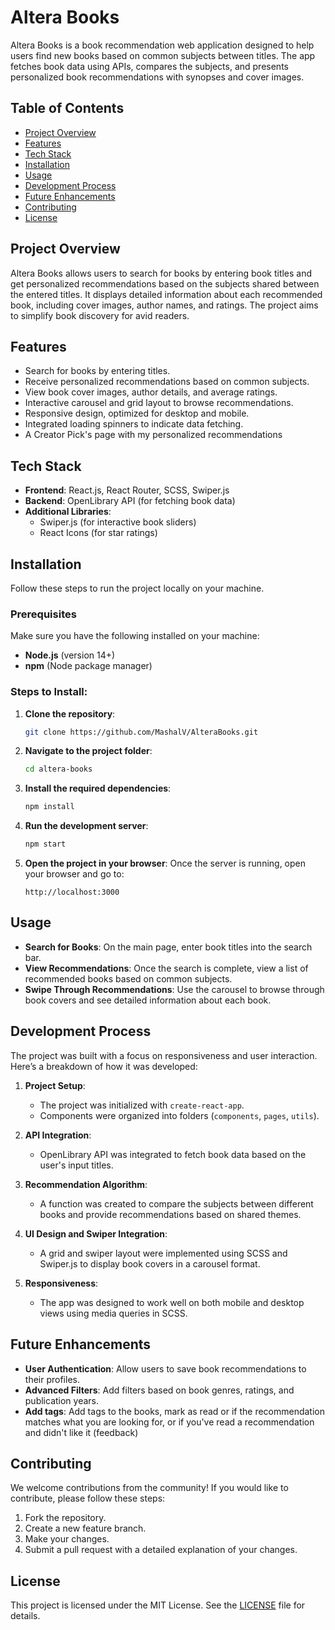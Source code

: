 # Altera Books

Altera Books is a book recommendation web application designed to help users find new books based on common subjects between titles. The app fetches book data using APIs, compares the subjects, and presents personalized book recommendations with synopses and cover images. 

## Table of Contents
- [Project Overview](#project-overview)
- [Features](#features)
- [Tech Stack](#tech-stack)
- [Installation](#installation)
- [Usage](#usage)
- [Development Process](#development-process)
- [Future Enhancements](#future-enhancements)
- [Contributing](#contributing)
- [License](#license)

## Project Overview

Altera Books allows users to search for books by entering book titles and get personalized recommendations based on the subjects shared between the entered titles. It displays detailed information about each recommended book, including cover images, author names, and ratings. The project aims to simplify book discovery for avid readers.

## Features
- Search for books by entering titles.
- Receive personalized recommendations based on common subjects.
- View book cover images, author details, and average ratings.
- Interactive carousel and grid layout to browse recommendations.
- Responsive design, optimized for desktop and mobile.
- Integrated loading spinners to indicate data fetching.
- A Creator Pick's page with my personalized recommendations 
  
## Tech Stack

- **Frontend**: React.js, React Router, SCSS, Swiper.js
- **Backend**: OpenLibrary API (for fetching book data)
- **Additional Libraries**: 
  - Swiper.js (for interactive book sliders)
  - React Icons (for star ratings)
  
## Installation

Follow these steps to run the project locally on your machine.

### Prerequisites
Make sure you have the following installed on your machine:
- **Node.js** (version 14+)
- **npm** (Node package manager)

### Steps to Install:

1. **Clone the repository**:
    ```bash
    git clone https://github.com/MashalV/AlteraBooks.git
    ```
   
2. **Navigate to the project folder**:
    ```bash
    cd altera-books
    ```

3. **Install the required dependencies**:
    ```bash
    npm install
    ```

4. **Run the development server**:
    ```bash
    npm start
    ```

5. **Open the project in your browser**:
    Once the server is running, open your browser and go to:
    ```
    http://localhost:3000
    ```

## Usage

- **Search for Books**: On the main page, enter book titles into the search bar.
- **View Recommendations**: Once the search is complete, view a list of recommended books based on common subjects.
- **Swipe Through Recommendations**: Use the carousel to browse through book covers and see detailed information about each book.
  
## Development Process

The project was built with a focus on responsiveness and user interaction. Here’s a breakdown of how it was developed:

1. **Project Setup**: 
   - The project was initialized with `create-react-app`.
   - Components were organized into folders (`components`, `pages`, `utils`).
  
2. **API Integration**: 
   - OpenLibrary API was integrated to fetch book data based on the user's input titles.
  
3. **Recommendation Algorithm**: 
   - A function was created to compare the subjects between different books and provide recommendations based on shared themes.
  
4. **UI Design and Swiper Integration**: 
   - A grid and swiper layout were implemented using SCSS and Swiper.js to display book covers in a carousel format.
  
5. **Responsiveness**: 
   - The app was designed to work well on both mobile and desktop views using media queries in SCSS.

## Future Enhancements

- **User Authentication**: Allow users to save book recommendations to their profiles.
- **Advanced Filters**: Add filters based on book genres, ratings, and publication years.
- **Add tags**: Add tags to the books, mark as read or if the recommendation matches what you are looking for, or if you've read a recommendation and didn't like it (feedback)

## Contributing

We welcome contributions from the community! If you would like to contribute, please follow these steps:

1. Fork the repository.
2. Create a new feature branch.
3. Make your changes.
4. Submit a pull request with a detailed explanation of your changes.

## License

This project is licensed under the MIT License. See the [LICENSE](./LICENSE/license1.0.txt) file for details.

